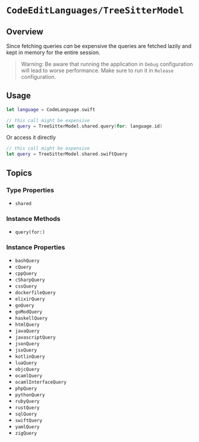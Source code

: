 # ``CodeEditLanguages/TreeSitterModel``

## Overview

Since fetching queries *can* be expensive the queries are fetched lazily and kept in memory for the entire session.

> Warning: Be aware that running the application in `Debug` configuration will lead to worse performance. Make sure to run it in `Release` configuration.

## Usage

```swift
let language = CodeLanguage.swift

// this call might be expensive
let query = TreeSitterModel.shared.query(for: language.id)
```
Or access it directly
```swift
// this call might be expensive
let query = TreeSitterModel.shared.swiftQuery
```

## Topics

### Type Properties

- ``shared``

### Instance Methods

- ``query(for:)``

### Instance Properties

- ``bashQuery``
- ``cQuery``
- ``cppQuery``
- ``cSharpQuery``
- ``cssQuery``
- ``dockerfileQuery``
- ``elixirQuery``
- ``goQuery``
- ``goModQuery``
- ``haskellQuery``
- ``htmlQuery``
- ``javaQuery``
- ``javascriptQuery``
- ``jsonQuery``
- ``jsxQuery``
- ``kotlinQuery``
- ``luaQuery``
- ``objcQuery``
- ``ocamlQuery``
- ``ocamlInterfaceQuery``
- ``phpQuery``
- ``pythonQuery``
- ``rubyQuery``
- ``rustQuery``
- ``sqlQuery``
- ``swiftQuery``
- ``yamlQuery``
- ``zigQuery``
